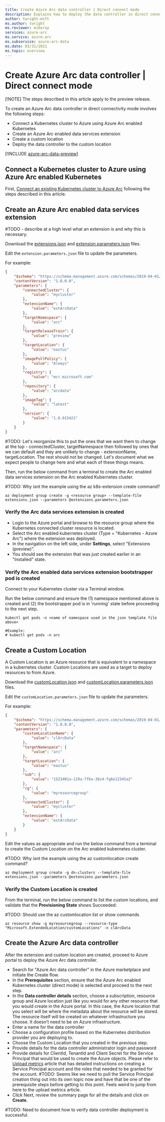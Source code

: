 ```yaml
---
title: Create Azure Arc data controller | Direct connect mode
description: Explains how to deploy the data controller in direct connect mode. 
author: twright-msft
ms.author: twright
ms.reviewer: mikeray
services: azure-arc
ms.service: azure-arc
ms.subservice: azure-arc-data
ms.date: 03/31/2021
ms.topic: overview
---
```


#  Create Azure Arc data controller | Direct connect mode

[!NOTE] The steps described in this article apply to the preview release.

To create an Azure Arc data controller in direct connectivity mode involves the following steps:

- Connect a Kubernetes cluster to Azure using Azure Arc enabled Kubernetes
- Create an Azure Arc enabled data services extension
- Create a custom location
- Deploy the data controller to the custom location

[!INCLUDE [azure-arc-data-preview](../../../includes/azure-arc-data-preview.md)]

## Connect a Kubernetes cluster to Azure using Azure Arc enabled Kubernetes

First, [Connect an existing Kubernetes cluster to Azure Arc](../kubernetes/quickstart-connect-cluster.md) following the steps described in this article.

## Create an Azure Arc enabled data services extension

#TODO - describe at a high level what an extension is and why this is necessary.

Download the [extensions.json](https://raw.githubusercontent.com/microsoft/azure_arc/main/arc_data_services/deploy/direct-mode/extension.json) and [extension.parameters.json](https://raw.githubusercontent.com/microsoft/azure_arc/main/arc_data_services/deploy/direct-mode/extension.parameters.json) files.

Edit the ```extension.parameters.json``` file to update the parameters.

For example:

``` json
{
    "$schema": "https://schema.management.azure.com/schemas/2019-04-01/deploymentParameters.json#",
    "contentVersion": "1.0.0.0",
    "parameters": {
        "connectedCluster": {
            "value": "mycluster"
        },
        "extensionName": {
            "value": "extArcData" 
        },
        "targetNamespace": {
            "value": "arc" 
        },
        "targetReleaseTrain": {
            "value": "preview" 
        },
        "targetLocation": {
            "value": "eastus" 
        },
        "imagePullPolicy": {
            "value": "Always" 
        },
        "registry": {
            "value": "mcr.microsoft.com" 
        },
        "repository": {
            "value": "arcdata" 
        },
        "imageTag": {
            "value": "latest" 
        },
        "version": {
            "value": "1.0.015421"
        }
    }
}
```

#TODO: Let's reorganize this to put the ones that we want them to change at the top - connectedCluster, targetNamespace then followed by ones that we can default and they are unlikely to change - extensionName, targetLocation.  The rest should not be changed.  Let's document what we expect people to change here and what each of these things means.

Then, run the below command from a terminal to create the Arc enabled data services extension on the Arc enabled Kubernetes cluster.

#TODO: Why isnt the example using the az k8s-extension create command?

``` terminal
az deployment group create -g <resource group> --template-file extensions.json --parameters @extensions.parameters.json
```

### Verify the Arc data services extension is created

- Login to the Azure portal and browse to the resource group where the Kubernetes connected cluster resource is located.
- Select the Arc enabled kubernetes cluster (Type = "Kubernetes - Azure Arc") where the extension was deployed.
- In the navigation on the left side, under **Settings**, select "Extensions (preview)".
- You should see the extension that was just created earlier in an "Installed" state.

### Verify the Arc enabled data services extension bootstrapper pod is created

Connect to your Kubernetes cluster via a Terminal window.

Run the below command and ensure the (1) namespace mentioned above is created and (2) the bootstrapper pod is in 'running' state before proceeding to the next step.

``` terminal
kubectl get pods -n <name of namespace used in the json template file above>

#Example:
# kubectl get pods -n arc
```

## Create a Custom Location

A Custom Location is an Azure resource that is equivalent to a namespace in a kubernetes cluster.  Custom Locations are used as a target to deploy resources to from Azure.

Download the [customLocation.json](https://raw.githubusercontent.com/microsoft/azure_arc/main/arc_data_services/deploy/direct-mode/customLocation.json) and [customLocation.parameters.json](https://raw.githubusercontent.com/microsoft/azure_arc/main/arc_data_services/deploy/direct-mode/customLocation.parameters.json) files.

Edit the ```customLocation.parameters.json``` file to update the parameters.

For example:

``` json
{
    "$schema": "https://schema.management.azure.com/schemas/2019-04-01/deploymentParameters.json#",
    "contentVersion": "1.0.0.0",
    "parameters": {
        "customLocationName": {
            "value": "clArcData"
        },
        "targetNamespace": {
            "value": "arc" 
        },
        "targetLocation": {
            "value": "eastus" 
        },
        "sub": {
            "value": "1523401a-129a-7f6a-36z4-fg6e12345a2" 
        },
        "rg": {
            "value": "myresourcegroup" 
        },
        "connectedCluster": {
            "value": "mycluster" 
        },
        "extensionName": {
            "value": "extArcData" 
        }
    }
}
```

Edit the values as appropriate and run the below command from a terminal to create the Custom Location on the Arc enabled kubernetes cluster. 

#TODO: Why isnt the example using the az customlocation create command?

``` terminal
az deployment group create -g dn-clusters --template-file extensions.json --parameters @extensions.parameters.json
```

### Verify the Custom Location is created

From the terminal, run the below command to list the custom locations, and validate that the **Provisioning State** shows Succeeded:

#TODO: Should use the az customlocation list or show commands

```
az resource show -g myresourcegroup --resource-type  "Microsoft.ExtendedLocation/customLocations" -n clArcData
```

## Create the Azure Arc data controller

After the extension and custom location are created, proceed to Azure portal to deploy the Azure Arc data controller.

- Search for "Azure Arc data controller" in the Azure marketplace and initiate the Create flow.
- In the **Prerequisites** section, ensure that the Azure Arc enabled Kubernetes cluster (direct mode) is selected and proceed to the next step.
- In the **Data controller details** section, choose a subscription, resource group and Azure location just like you would for any other resource that you would create in the Azure portal. In this case, the Azure location that you select will be where the metadata about the resource will be stored. The resource itself will be created on whatever infrastructure you choose. It doesn't need to be on Azure infrastructure.
- Enter a name for the data controller
- Choose a configuration profile based on the Kubernetes distribution provider you are deploying to.
- Choose the Custom Location that you created in the previous step.
- Provide details for the data controller administrator login and password
- Provide details for ClientId, TenantId and Client Secret for the Service Principal that would be used to create the Azure objects. Please refer to [Upload metrics](https://docs.microsoft.com/azure/azure-arc/data/upload-metrics-and-logs-to-azure-monitor?pivots=client-operating-system-windows-command) article that has detailed instructions on creating a Service Principal account and the roles that needed to be granted for the account.
#TODO: Seems like we need to pull the Service Principal creation thing out into its own topic now and have that be one of the prerequisite steps before getting to this point.  Feels weird to jump from here to the upload metrics article.
- Click Next, review the summary page for all the details and click on **Create**.

#TODO: Need to document how to verify data controller deployment is successful.
